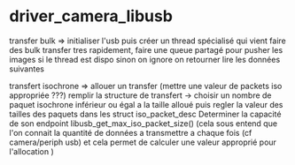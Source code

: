 # driver_camera_libusb

transfer bulk => initialiser l'usb puis créer un thread spécialisé qui vient faire des bulk transfer tres rapidement, faire une queue partagé pour pusher les images si le thread est dispo sinon on ignore on retourner lire les données suivantes

transfert isochrone =>
allouer un transfer (mettre une valeur de packets iso appropriée ???)
remplir la structure de transfert
->  choisir un nombre de paquet isochrone inférieur ou égal a la taille alloué
puis regler la valeur des tailles des paquets dans les struct iso_packet_desc
Determiner la capacité de son endpoint libusb_get_max_iso_packet_size()
(cela sous entend que l'on connait la quantité de données a transmettre a chaque fois (cf camera/periph usb) et cela permet de calculer une valeur approprié pour l'allocation )
